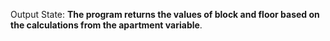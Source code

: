 Output State: **The program returns the values of block and floor based on the calculations from the apartment variable**.